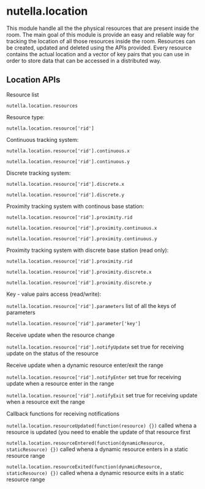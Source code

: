 # nutella.location

This module handle all the the physical resources that are present inside the room. The main goal of this module is provide an easy and reliable way for tracking the location of all those resources inside the room. Resources can be created, updated and deleted using the APIs provided. Every resource contains the actual location and a vector of key pairs that you can use in order to store data that can be accessed in a distributed way.

## Location APIs
Resource list

` nutella.location.resources `

Resource type:

` nutella.location.resource['rid'] `

Continuous tracking system:

` nutella.location.resource['rid'].continuous.x `

 ` nutella.location.resource['rid'].continuous.y `
 
Discrete tracking system:

` nutella.location.resource['rid'].discrete.x `

` nutella.location.resource['rid'].discrete.y `

Proximity tracking system with continous base station:

` nutella.location.resource['rid'].proximity.rid `

` nutella.location.resource['rid'].proximity.continuous.x `

` nutella.location.resource['rid'].proximity.continuous.y `

Proximity tracking system with discrete base station (read only):

` nutella.location.resource['rid'].proximity.rid `

` nutella.location.resource['rid'].proximity.discrete.x `

` nutella.location.resource['rid'].proximity.discrete.y `

Key - value pairs access (read/write):

` nutella.location.resource['rid'].parameters ` list of all the keys of parameters

` nutella.location.resource['rid'].parameter['key'] `

Receive update when the resource change

` nutella.location.resource['rid'].notifyUpdate ` set true for receiving update on the status of the resource

Receive update when a dynamic resource enter/exit the range

` nutella.location.resource['rid'].notifyEnter ` set true for receiving update when a resource enter in the range

` nutella.location.resource['rid'].notifyExit ` set true for receiving update when a resource exit the range

Callback functions for receiving notifications

` nutella.location.resourceUpdated(function(resource) {}) ` called whena a resource is updated (you need to enable the update of that resource first

` nutella.location.resourceEntered(function(dynamicResource, staticResource) {}) ` called whena a dynamic resource enters in a static resource range

` nutella.location.resourceExited(function(dynamicResource, staticResource) {}) ` called whena a dynamic resource exits in a static resource range
